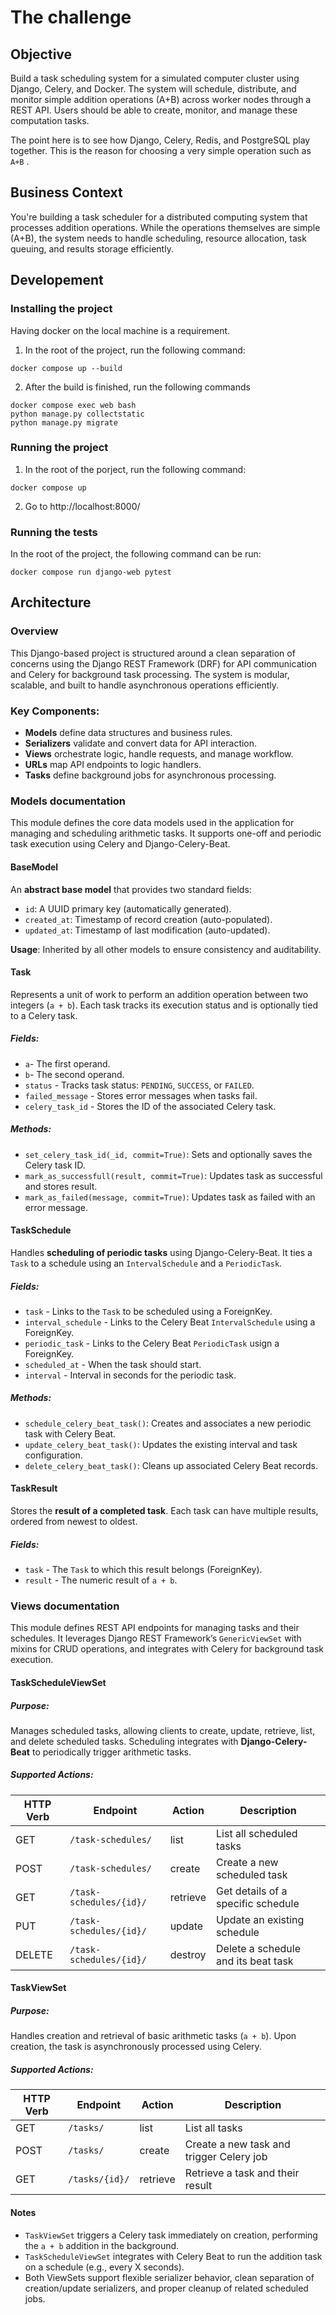 # The challenge

## Objective

Build a task scheduling system for a simulated computer cluster using Django, Celery, and Docker. The system will schedule, distribute, and monitor simple addition operations (A+B) across worker nodes through a REST API. Users should be able to create, monitor, and manage these computation tasks.

The point here is to see how Django, Celery, Redis, and PostgreSQL play together. This is the reason for choosing a very simple operation such as `A+B` .

## Business Context

You're building a task scheduler for a distributed computing system that processes addition operations. While the operations themselves are simple (A+B), the system needs to handle scheduling, resource allocation, task queuing, and results storage efficiently.

## Developement

### Installing the project

Having docker on the local machine is a requirement.

1. In the root of the project, run the following command:

```
docker compose up --build
```

2. After the build is finished, run the following commands

```
docker compose exec web bash
python manage.py collectstatic
python manage.py migrate
```

### Running the project

1. In the root of the porject, run the following command:

```
docker compose up
```

2. Go to http://localhost:8000/

### Running the tests

In the root of the project, the following command can be run:

```
docker compose run django-web pytest
```

## Architecture

### Overview

This Django-based project is structured around a clean separation of concerns using the Django REST Framework (DRF) for API communication and Celery for background task processing. The system is modular, scalable, and built to handle asynchronous operations efficiently.

### Key Components:

- **Models** define data structures and business rules.
- **Serializers** validate and convert data for API interaction.
- **Views** orchestrate logic, handle requests, and manage workflow.
- **URLs** map API endpoints to logic handlers.
- **Tasks** define background jobs for asynchronous processing.

### Models documentation

This module defines the core data models used in the application for managing and scheduling arithmetic tasks. It supports one-off and periodic task execution using Celery and Django-Celery-Beat.

#### BaseModel

An **abstract base model** that provides two standard fields:

- `id`: A UUID primary key (automatically generated).
- `created_at`: Timestamp of record creation (auto-populated).
- `updated_at`: Timestamp of last modification (auto-updated).

**Usage**: Inherited by all other models to ensure consistency and auditability.

#### Task

Represents a unit of work to perform an addition operation between two integers (`a + b`). Each task tracks its execution status and is optionally tied to a Celery task.

##### Fields:

- `a`- The first operand.
- `b`- The second operand.
- `status` - Tracks task status: `PENDING`, `SUCCESS`, or `FAILED`.
- `failed_message` - Stores error messages when tasks fail.
- `celery_task_id` - Stores the ID of the associated Celery task.

##### Methods:

- `set_celery_task_id(_id, commit=True)`: Sets and optionally saves the Celery task ID.
- `mark_as_successfull(result, commit=True)`: Updates task as successful and stores result.
- `mark_as_failed(message, commit=True)`: Updates task as failed with an error message.

#### TaskSchedule

Handles **scheduling of periodic tasks** using Django-Celery-Beat. It ties a `Task` to a schedule using an `IntervalSchedule` and a `PeriodicTask`.

##### Fields:

- `task` - Links to the `Task` to be scheduled using a ForeignKey.
- `interval_schedule` - Links to the Celery Beat `IntervalSchedule` using a ForeignKey.
- `periodic_task` - Links to the Celery Beat `PeriodicTask` usign a ForeignKey.
- `scheduled_at` - When the task should start.
- `interval` - Interval in seconds for the periodic task.

##### Methods:

- `schedule_celery_beat_task()`: Creates and associates a new periodic task with Celery Beat.
- `update_celery_beat_task()`: Updates the existing interval and task configuration.
- `delete_celery_beat_task()`: Cleans up associated Celery Beat records.

#### TaskResult

Stores the **result of a completed task**. Each task can have multiple results, ordered from newest to oldest.

##### Fields:

- `task` - The `Task` to which this result belongs (ForeignKey).
- `result` - The numeric result of `a + b`.

### Views documentation

This module defines REST API endpoints for managing tasks and their schedules. It leverages Django REST Framework’s `GenericViewSet` with mixins for CRUD operations, and integrates with Celery for background task execution.

#### TaskScheduleViewSet

##### Purpose:

Manages scheduled tasks, allowing clients to create, update, retrieve, list, and delete scheduled tasks. Scheduling integrates with **Django-Celery-Beat** to periodically trigger arithmetic tasks.

##### Supported Actions:

| HTTP Verb | Endpoint                | Action   | Description                         |
| --------- | ----------------------- | -------- | ----------------------------------- |
| GET       | `/task-schedules/`      | list     | List all scheduled tasks            |
| POST      | `/task-schedules/`      | create   | Create a new scheduled task         |
| GET       | `/task-schedules/{id}/` | retrieve | Get details of a specific schedule  |
| PUT       | `/task-schedules/{id}/` | update   | Update an existing schedule         |
| DELETE    | `/task-schedules/{id}/` | destroy  | Delete a schedule and its beat task |

#### TaskViewSet

##### Purpose:

Handles creation and retrieval of basic arithmetic tasks (`a + b`). Upon creation, the task is asynchronously processed using Celery.

##### Supported Actions:

| HTTP Verb | Endpoint       | Action   | Description                              |
| --------- | -------------- | -------- | ---------------------------------------- |
| GET       | `/tasks/`      | list     | List all tasks                           |
| POST      | `/tasks/`      | create   | Create a new task and trigger Celery job |
| GET       | `/tasks/{id}/` | retrieve | Retrieve a task and their result         |

#### Notes

- `TaskViewSet` triggers a Celery task immediately on creation, performing the `a + b` addition in the background.
- `TaskScheduleViewSet` integrates with Celery Beat to run the addition task on a schedule (e.g., every X seconds).
- Both ViewSets support flexible serializer behavior, clean separation of creation/update serializers, and proper cleanup of related scheduled jobs.
